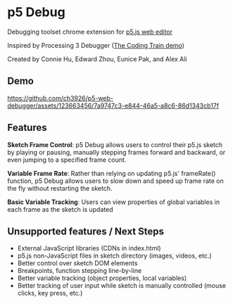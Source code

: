 # p5 Debug

Debugging toolset chrome extension for [p5.js web editor](https://editor.p5js.org/)    

Inspired by Processing 3 Debugger ([The Coding Train demo](https://www.youtube.com/watch?v=03WXKb422w0))    

Created by Connie Hu, Edward Zhou, Eunice Pak, and Alex Ali   
   
## Demo

https://github.com/ch3926/p5-web-debugger/assets/123663456/7a9747c3-e844-46a5-a8c6-86d1343cb17f

## Features

**Sketch Frame Control**: p5 Debug allows users to control their p5.js sketch by playing or pausing, manually stepping frames forward and backward, or even jumping to a specified frame count.   

**Variable Frame Rate**: Rather than relying on updating p5.js' frameRate() function, p5 Debug allows users to slow down and speed up frame rate on the fly without restarting the sketch.    

**Basic Variable Tracking**: Users can view properties of global variables in each frame as the sketch is updated

## Unsupported features / Next Steps
- External JavaScript libraries (CDNs in index.html)
- p5.js non-JavaScript files in sketch directory (images, videos, etc.)
- Better control over sketch DOM elements
- Breakpoints, function stepping line-by-line
- Better variable tracking (object properties, local variables)
- Better tracking of user input while sketch is manually controlled (mouse clicks, key press, etc.)
